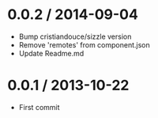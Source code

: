 
0.0.2 / 2014-09-04
==================

 * Bump cristiandouce/sizzle version
 * Remove 'remotes' from component.json
 * Update Readme.md

0.0.1 / 2013-10-22
==================

 * First commit
